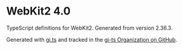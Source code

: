 # WebKit2 4.0

TypeScript definitions for WebKit2. Generated from version 2.36.3.

Generated with [gi.ts](https://gitlab.gnome.org/ewlsh/gi.ts) and tracked in the [gi-ts Organization on GitHub](https://github.com/gi-ts).

